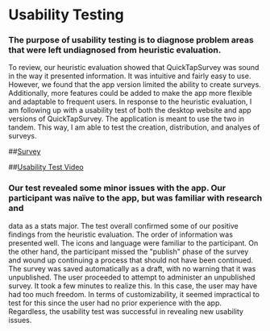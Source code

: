 # Usability Testing

### The purpose of usability testing is to diagnose problem areas that were left undiagnosed from heuristic evaluation.
To review, our heuristic evaluation showed that QuickTapSurvey was sound in the way it presented information. It was
intuitive and fairly easy to use. However, we found that the app version limited the ability to create surveys. Additionally,
more features could be added to make the app more flexible and adaptable to frequent users. In response to the heuristic evaluation,
I am following up with a usability test of both the desktop website and app versions of QuickTapSurvey. The application is meant
to use the two in tandem. This way, I am able to test the creation, distribution, and analyes of surveys.

##[Survey](https://docs.google.com/forms/d/e/1FAIpQLScn6cD8aCyQecgqy3aTtiWPFZLFo8ZbpqK-_gQKpY-TIDSrhA/viewform?usp=sf_link)

##[Usability Test Video](https://www.youtube.com/watch?v=Bn99lrObaiM)


### Our test revealed some minor issues with the app. Our participant was naïve to the app, but was familiar with research and
data as a stats major. The test overall confirmed some of our positive findings from the heuristic evaluation. The order of information
was presented well. The icons and language were familiar to the participant. On the other hand, the participant missed the "publish"
phase of the survey and wound up continuing a process that should not have been continued. The survey was saved automatically
as a draft, with no warning that it was unpublished. The user proceeded to attempt to administer an unpublished survey. It
took a few minutes to realize this. In this case, the user may have had too much freedom. In terms of customizability, it
seemed impractical to test for this since the user had no prior experience with the app. Regardless, the usability test was successful
in revealing new usability issues.

